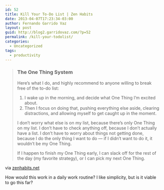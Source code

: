 ```yaml
---
id: 52
title: Kill Your To-Do List | Zen Habits
date: 2013-04-07T17:23:34-03:00
author: Fernando Garrido Vaz
layout: post
guid: http://blog2.garridovaz.com/?p=52
permalink: /kill-your-todolist/
categories:
  - Uncategorized
tags:
  - productivity
---
```

> ### The One Thing System
> 
> Here’s what I do, and highly recommend to anyone willing to break free of the to-do list: 
> 
>   1. I wake up in the morning, and decide what One Thing I’m excited about.
>   2. Then I focus on doing that, pushing everything else aside, clearing distractions, and allowing myself to get caught up in the moment.
> 
> I don’t worry what else is on my list, because there’s only One Thing on my list. I don’t have to check anything off, because I don’t actually have a list. I don’t have to worry about things not getting done, because I do the only thing I want to do — if I didn’t want to do it, it wouldn’t be my One Thing.
> 
> If I happen to finish my One Thing early, I can slack off for the rest of the day (my favorite strategy), or I can pick my next One Thing.

<div>
  via <a href="http://zenhabits.net/kill-your-to-do-list/">zenhabits.net</a>
</div>

How would this work in a daily work routine? I like simplicity, but is it viable to go this far?